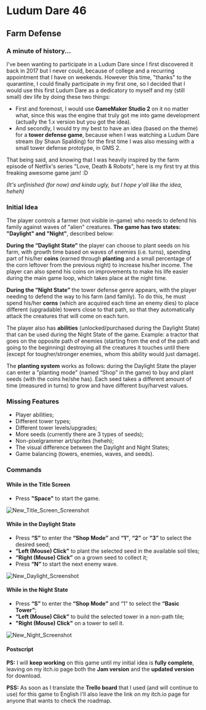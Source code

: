 # Ludum Dare 46
## Farm Defense
### A minute of history...

I've been wanting to participate in a Ludum Dare since I first discovered it back in 2017 but I never could, because of college and a recurring appointment that I have on weekends. However this time, "thanks" to the quarantine, I could finally participate in my first one, so I decided that I would use this first Ludum Dare as a dedicatory to myself and my (still small) dev life by doing these two things:

- First and foremost, I would use **GameMaker Studio 2** on it no matter what, since this was the engine that truly got me into game development (actually the 1.x version but you got the idea).
- And secondly, I would try my best to have an idea (based on the theme) for a **tower defense game**, because when I was watching a Ludum Dare stream (by Shaun Spalding) for the first time I was also messing with a small tower defense prototype, in GMS 2.

That being said, and knowing that I was heavily inspired by the farm episode of Netflix's series "Love, Death & Robots", here is my first try at this freaking awesome game jam! :D

_(It's unfinished (for now) and kinda ugly, but I hope y'all like the idea, heheh)_

### Initial Idea

The player controls a farmer (not visible in-game) who needs to defend his family against waves of "alien" creatures. **The game has two states: "Daylight" and "Night"**, described below:

**During the “Daylight State”** the player can choose to plant seeds on his farm, with growth time based on waves of enemies (i.e. turns), spending part of his/her **coins** (earned through **planting** and a small percentage of the corn leftover from the previous night) to increase his/her income. The player can also spend his coins on improvements to make his life easier during the main game loop, which takes place at the night time.

**During the “Night State”** the tower defense genre appears, with the player needing to defend the way to his farm (and family). To do this, he must spend his/her **corns** (which are acquired each time an enemy dies) to place different (upgradable) towers close to that path, so that they automatically attack the creatures that will come on each turn.

The player also has **abilities** (unlocked/purchased during the Daylight State) that can be used during the Night State of the game. Example: a tractor that goes on the opposite path of enemies (starting from the end of the path and going to the beginning) destroying all the creatures it touches until there (except for tougher/stronger enemies, whom this ability would just damage).

The **planting system** works as follows: during the Daylight State the player can enter a "planting mode" (named “Shop” in the game) to buy and plant seeds (with the coins he/she has). Each seed takes a different amount of time (measured in turns) to grow and have different buy/harvest values.

### Missing Features

- Player abilities;
- Different tower types;
- Different tower levels/upgrades;
- More seeds (currently there are 3 types of seeds);
- Non-pixelgrammer art/sprites (heheh);
- The visual difference between the Daylight and Night States;
- Game balancing (towers, enemies, waves, and seeds).

### Commands

#### While in the Title Screen

- Press **"Space"** to start the game.

![New_Title_Screen_Screenshot](/Screenshots/New_Title_Screen_Screenshot.png)

#### While in the Daylight State

- Press **“S”** to enter the **“Shop Mode”** and **“1”**, **“2”** or **“3”** to select the desired seed;
- **“Left (Mouse) Click”** to plant the selected seed in the available soil tiles;
- **“Right (Mouse) Click”** on a grown seed to collect it;
- Press **“N”** to start the next enemy wave.

![New_Daylight_Screenshot](/Screenshots/New_Daylight_Screenshot.png)

#### While in the Night State

- Press **“S”** to enter the **“Shop Mode”** and “1” to select the **“Basic Tower”**;
- **“Left (Mouse) Click”** to build the selected tower in a non-path tile;
- **"Right (Mouse) Click"** on a tower to sell it.

![New_Night_Screenshot](/Screenshots/New_Night_Screenshot.png)

#### Postscript

**PS:** I will **keep working** on this game until my initial idea is **fully complete**, leaving on my itch.io page both the **Jam version** and the **updated version** for download.

**PSS:** As soon as I translate the **Trello board** that I used (and will continue to use) for this game to English I'll also leave the link on my itch.io page for anyone that wants to check the roadmap.
